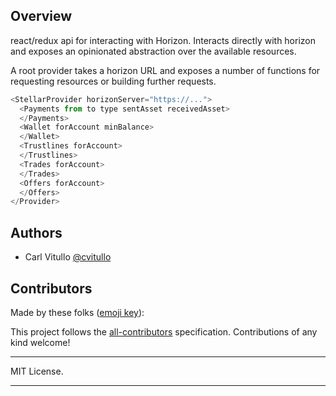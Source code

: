 <!--
These are helpful, keep them around until we can publish and actually use them.
[![Build Status](https://travis-ci.org/jaredpalmer/formik.svg?branch=master)](https://travis-ci.org/jaredpalmer/formik)
[![Stable Release](https://img.shields.io/npm/v/formik.svg)](https://npm.im/formik)
[![Next Release](https://img.shields.io/npm/v/formik/next.svg)](https://www.npmjs.com/package/formik/v/next)
[![Blazing Fast](https://badgen.now.sh/badge/speed/blazing%20%F0%9F%94%A5/green)](https://npm.im/formik)
[![gzip size](http://img.badgesize.io/https://unpkg.com/formik@latest/dist/formik.umd.production.js?compression=gzip)](https://unpkg.com/formik@latest/dist/formik.umd.production.js)
[![license](https://badgen.now.sh/badge/license/MIT)](./LICENSE)
-->

## Overview

react/redux api for interacting with Horizon. Interacts directly with horizon
and exposes an opinionated abstraction over the available resources.

A root provider takes a horizon URL and exposes a number of functions for
requesting resources or building further requests.

```js
<StellarProvider horizonServer="https://...">
  <Payments from to type sentAsset receivedAsset>
  </Payments>
  <Wallet forAccount minBalance>
  </Wallet>
  <Trustlines forAccount>
  </Trustlines>
  <Trades forAccount>
  </Trades>
  <Offers forAccount>
  </Offers>
</Provider>
```

## Authors

* Carl Vitullo [@cvitullo](https://twitter.com/cvitullo)

## Contributors

Made by these folks
([emoji key](https://github.com/kentcdodds/all-contributors#emoji-key)):

<!-- ALL-CONTRIBUTORS-LIST:START - Do not remove or modify this section -->

<!-- ALL-CONTRIBUTORS-LIST:END -->

This project follows the
[all-contributors](https://github.com/kentcdodds/all-contributors)
specification. Contributions of any kind welcome!

---

MIT License.

---
